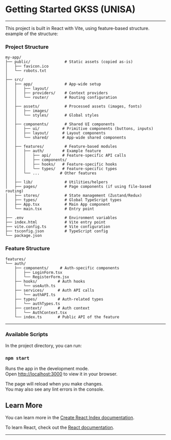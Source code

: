 # Getting Started GKSS (UNISA)

---

This project is built in React with Vite, using feature-based structure.
example of the structure:

### Project Structure
```
my-app/
├── public/               # Static assets (copied as-is)
│   ├── favicon.ico
│   └── robots.txt
│
├── src/
│   ├── app/              # App-wide setup
│   │   ├── layout/
│   │   ├── providers/    # Context providers
│   │   └── router/       # Routing configuration
│   │
│   ├── assets/           # Processed assets (images, fonts)
│   │   ├── images/
│   │   └── styles/       # Global styles
│   │
│   ├── components/       # Shared UI components
│   │   ├── ui/          # Primitive components (buttons, inputs)
│   │   ├── layout/      # Layout components
│   │   └── shared/      # App-wide shared components
│   │
│   ├── features/         # Feature-based modules
│   │   ├── auth/        # Example feature
│   │   │   ├── api/     # Feature-specific API calls
│   │   │   ├── components/
│   │   │   ├── hooks/   # Feature-specific hooks
│   │   │   └── types/   # Feature-specific types
│   │   └── ...         # Other features
│   │
│   ├── lib/              # Utilities/helpers
│   ├── pages/            # Page components (if using file-based routing)
│   ├── stores/           # State management (Zustand/Redux)
│   ├── types/            # Global TypeScript types
│   ├── App.tsx           # Main App component
│   └── main.tsx          # Entry point
│
├── .env                  # Environment variables
├── index.html            # Vite entry point
├── vite.config.ts        # Vite configuration
├── tsconfig.json         # TypeScript config
└── package.json
```

### Feature Structure
``` 
features/
└── auth/
    ├── components/     # Auth-specific components
    │   ├── LoginForm.tsx
    │   └── RegisterForm.jsx
    ├── hooks/         # Auth hooks
    │   └── useAuth.ts
    ├── services/      # Auth API calls
    │   └── authAPI.ts
    ├── types/         # Auth-related types
    │   └── authTypes.ts
    ├── context/       # Auth context
    │   └── AuthContext.tsx
    └── index.ts       # Public API of the feature
```

---

### Available Scripts

In the project directory, you can run:

### `npm start`

Runs the app in the development mode.\
Open [http://localhost:3000](http://localhost:3000) to view it in your browser.

The page will reload when you make changes.\
You may also see any lint errors in the console.

## Learn More

You can learn more in the [Create React Index documentation](https://facebook.github.io/create-react-app/docs/getting-started).

To learn React, check out the [React documentation](https://reactjs.org/).

---
